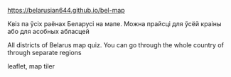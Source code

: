 https://belarusian644.github.io/bel-map

Квіз па ўсіх раёнах Беларусі на мапе. Можна прайсці для ўсёй краіны або для асобных абласцей

All districts of Belarus map quiz. You can go through the whole country of through separate regions

leaflet, map tiler
